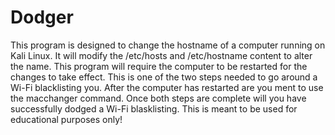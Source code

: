 # Dodger

This program is designed to change the hostname of a computer running on Kali Linux. 
It will modify the /etc/hosts and /etc/hostname content to alter the name. 
This program will require the computer to be restarted for the changes to take effect. 
This is one of the two steps needed to go around a Wi-Fi blacklisting you.
After the computer has restarted are you ment to use the macchanger command. 
Once both steps are complete will you have successfully dodged a Wi-Fi blasklisting. 
This is meant to be used for educational purposes only!
